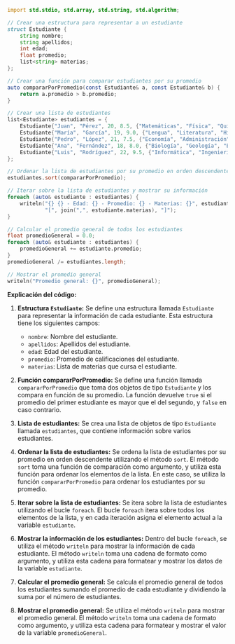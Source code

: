 ```d
import std.stdio, std.array, std.string, std.algorithm;

// Crear una estructura para representar a un estudiante
struct Estudiante {
    string nombre;
    string apellidos;
    int edad;
    float promedio;
    list<string> materias;
};

// Crear una función para comparar estudiantes por su promedio
auto compararPorPromedio(const Estudiante& a, const Estudiante& b) {
    return a.promedio > b.promedio;
}

// Crear una lista de estudiantes
list<Estudiante> estudiantes = {
    Estudiante{"Juan", "Pérez", 20, 8.5, {"Matemáticas", "Física", "Química"}},
    Estudiante{"María", "García", 19, 9.0, {"Lengua", "Literatura", "Historia"}},
    Estudiante{"Pedro", "López", 21, 7.5, {"Economía", "Administración", "Finanzas"}},
    Estudiante{"Ana", "Fernández", 18, 8.0, {"Biología", "Geología", "Ecología"}},
    Estudiante{"Luis", "Rodríguez", 22, 9.5, {"Informática", "Ingeniería", "Robótica"}},
};

// Ordenar la lista de estudiantes por su promedio en orden descendente
estudiantes.sort(compararPorPromedio);

// Iterar sobre la lista de estudiantes y mostrar su información
foreach (auto& estudiante : estudiantes) {
    writeln("{} {} - Edad: {} - Promedio: {} - Materias: {}", estudiante.nombre, estudiante.apellidos, estudiante.edad, estudiante.promedio,
            "[", join(",", estudiante.materias), "]");
}

// Calcular el promedio general de todos los estudiantes
float promedioGeneral = 0.0;
foreach (auto& estudiante : estudiantes) {
    promedioGeneral += estudiante.promedio;
}
promedioGeneral /= estudiantes.length;

// Mostrar el promedio general
writeln("Promedio general: {}", promedioGeneral);
```

**Explicación del código:**

1. **Estructura `Estudiante`:** Se define una estructura llamada `Estudiante` para representar la información de cada estudiante. Esta estructura tiene los siguientes campos:

    * `nombre`: Nombre del estudiante.
    * `apellidos`: Apellidos del estudiante.
    * `edad`: Edad del estudiante.
    * `promedio`: Promedio de calificaciones del estudiante.
    * `materias`: Lista de materias que cursa el estudiante.

2. **Función compararPorPromedio:** Se define una función llamada `compararPorPromedio` que toma dos objetos de tipo `Estudiante` y los compara en función de su promedio. La función devuelve `true` si el promedio del primer estudiante es mayor que el del segundo, y `false` en caso contrario.

3. **Lista de estudiantes:** Se crea una lista de objetos de tipo `Estudiante` llamada `estudiantes`, que contiene información sobre varios estudiantes.

4. **Ordenar la lista de estudiantes:** Se ordena la lista de estudiantes por su promedio en orden descendente utilizando el método `sort`. El método `sort` toma una función de comparación como argumento, y utiliza esta función para ordenar los elementos de la lista. En este caso, se utiliza la función `compararPorPromedio` para ordenar los estudiantes por su promedio.

5. **Iterar sobre la lista de estudiantes:** Se itera sobre la lista de estudiantes utilizando el bucle `foreach`. El bucle `foreach` itera sobre todos los elementos de la lista, y en cada iteración asigna el elemento actual a la variable `estudiante`.

6. **Mostrar la información de los estudiantes:** Dentro del bucle `foreach`, se utiliza el método `writeln` para mostrar la información de cada estudiante. El método `writeln` toma una cadena de formato como argumento, y utiliza esta cadena para formatear y mostrar los datos de la variable `estudiante`.

7. **Calcular el promedio general:** Se calcula el promedio general de todos los estudiantes sumando el promedio de cada estudiante y dividiendo la suma por el número de estudiantes.

8. **Mostrar el promedio general:** Se utiliza el método `writeln` para mostrar el promedio general. El método `writeln` toma una cadena de formato como argumento, y utiliza esta cadena para formatear y mostrar el valor de la variable `promedioGeneral`.